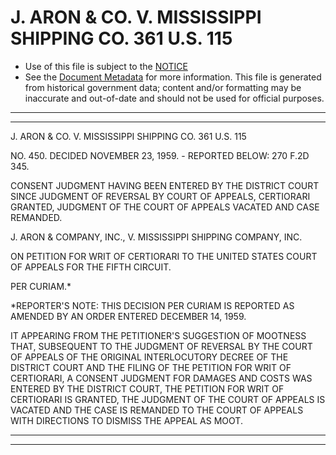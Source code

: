 ---
---

# J. ARON & CO. V. MISSISSIPPI SHIPPING CO. 361 U.S. 115

* Use of this file is subject to the [NOTICE](https://github.com/publicdocs/notice/blob/master/NOTICE)
* See the [Document Metadata](../../../) for more information.
  This file is generated from historical government data; content and/or formatting may be inaccurate and out-of-date and should not be used for official purposes.

----------
----------

J. ARON & CO. V. MISSISSIPPI SHIPPING CO. 361 U.S. 115

NO. 450.  DECIDED NOVEMBER 23, 1959.  - REPORTED BELOW:  270 F.2D 345.

CONSENT JUDGMENT HAVING BEEN ENTERED BY THE DISTRICT COURT SINCE JUDGMENT OF REVERSAL BY COURT OF APPEALS, CERTIORARI GRANTED, JUDGMENT OF THE COURT OF APPEALS VACATED AND CASE REMANDED.

J. ARON & COMPANY, INC., V. MISSISSIPPI SHIPPING COMPANY, INC.

ON PETITION FOR WRIT OF CERTIORARI TO THE UNITED STATES COURT OF APPEALS FOR THE FIFTH CIRCUIT.

PER CURIAM.\*

\*REPORTER'S NOTE:  THIS DECISION PER CURIAM IS REPORTED AS AMENDED BY AN ORDER ENTERED DECEMBER 14, 1959.

IT APPEARING FROM THE PETITIONER'S SUGGESTION OF MOOTNESS THAT, SUBSEQUENT TO THE JUDGMENT OF REVERSAL BY THE COURT OF APPEALS OF THE ORIGINAL INTERLOCUTORY DECREE OF THE DISTRICT COURT AND THE FILING OF THE PETITION FOR WRIT OF CERTIORARI, A CONSENT JUDGMENT FOR DAMAGES AND COSTS WAS ENTERED BY THE DISTRICT COURT, THE PETITION FOR WRIT OF CERTIORARI IS GRANTED, THE JUDGMENT OF THE COURT OF APPEALS IS VACATED AND THE CASE IS REMANDED TO THE COURT OF APPEALS WITH DIRECTIONS TO DISMISS THE APPEAL AS MOOT.


----------
----------

